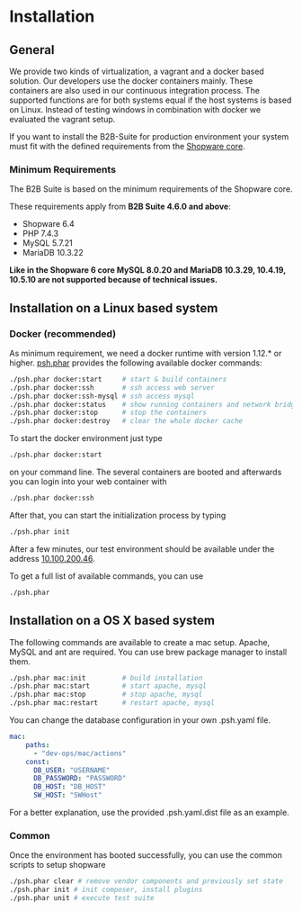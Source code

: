 # Installation

## General

We provide two kinds of virtualization, a vagrant and a docker based solution. Our developers use the docker containers mainly.
These containers are also used in our continuous integration process. The supported functions are for both systems equal if the host systems is based on Linux.
Instead of testing windows in combination with docker we evaluated the vagrant setup.

If you want to install the B2B-Suite for production environment your system must fit with the defined requirements from the [Shopware core](https://developers.shopware.com/sysadmins-guide/system-requirements/).

### Minimum Requirements

The B2B Suite is based on the minimum requirements of the Shopware core.

These requirements apply from **B2B Suite 4.6.0 and above**:

* Shopware 6.4
* PHP 7.4.3
* MySQL 5.7.21
* MariaDB 10.3.22

**Like in the Shopware 6 core MySQL 8.0.20 and MariaDB 10.3.29, 10.4.19, 10.5.10 are not supported because of technical issues.**

## Installation on a Linux based system

### Docker (recommended)

As minimum requirement, we need a docker runtime with version 1.12.* or higher. [psh.phar](https://github.com/shopwareLabs/psh) provides the following available docker commands:

```bash
./psh.phar docker:start     # start & build containers
./psh.phar docker:ssh       # ssh access web server
./psh.phar docker:ssh-mysql # ssh access mysql
./psh.phar docker:status    # show running containers and network bridges
./psh.phar docker:stop      # stop the containers
./psh.phar docker:destroy   # clear the whole docker cache
```

To start the docker environment just type

```bash
./psh.phar docker:start
```

on your command line. The several containers are booted and afterwards you can login into your web container with

```bash
./psh.phar docker:ssh
```

After that, you can start the initialization process by typing

```bash
./psh.phar init
```

After a few minutes, our test environment should be available under the address [10.100.200.46](http://10.100.200.46).

To get a full list of available commands, you can use

```bash
./psh.phar
```

## Installation on a OS X based system

The following commands are available to create a mac setup. Apache, MySQL and ant are
required. You can use brew package manager to install them.

```bash
./psh.phar mac:init         # build installation
./psh.phar mac:start        # start apache, mysql 
./psh.phar mac:stop         # stop apache, mysql
./psh.phar mac:restart      # restart apache, mysql
```

You can change the database configuration in your own .psh.yaml file.

```yaml
mac:
    paths:
      - "dev-ops/mac/actions"
    const:
      DB_USER: "USERNAME"
      DB_PASSWORD: "PASSWORD"
      DB_HOST: "DB_HOST"
      SW_HOST: "SWHost"
```

For a better explanation, use the provided .psh.yaml.dist file as an example.

### Common

Once the environment has booted successfully, you can use the common scripts to setup shopware

```bash
./psh.phar clear # remove vendor components and previously set state
./psh.phar init # init composer, install plugins
./psh.phar unit # execute test suite
```
